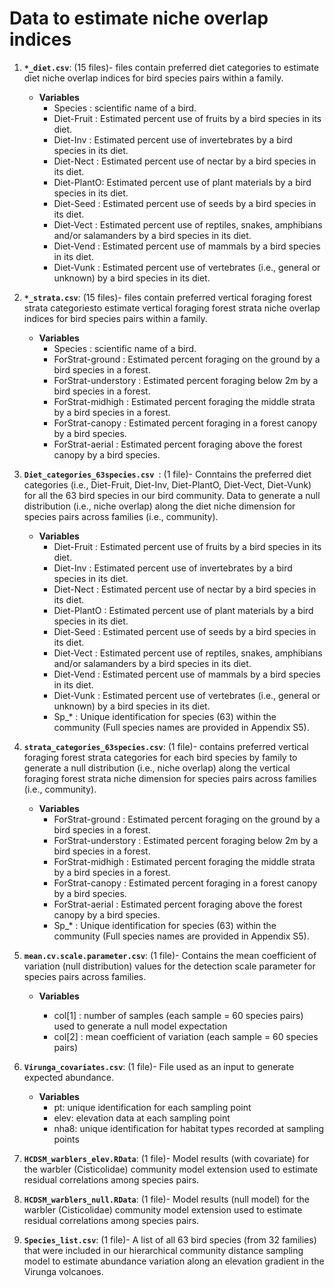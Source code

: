 # Data to estimate niche overlap indices

1. **` *_diet.csv `**: (15 files)- files contain preferred diet categories to estimate diet niche overlap indices for bird species pairs within a family.

    + **Variables** 
      * Species    : scientific name of a bird.
      * Diet-Fruit : Estimated percent use of fruits by a bird species in its diet.
      * Diet-Inv   : Estimated percent use of invertebrates by a bird species in its diet.
      * Diet-Nect  : Estimated percent use of nectar by a bird species  in its diet.
      * Diet-PlantO: Estimated percent use of plant materials by a bird species in its diet.
      * Diet-Seed  : Estimated percent use of seeds by a bird species  in its diet.
      * Diet-Vect  : Estimated percent use of reptiles, snakes, amphibians and/or salamanders by a bird species in its diet.
      * Diet-Vend  : Estimated percent use of mammals by a bird species in its diet.
      * Diet-Vunk  : Estimated percent use of vertebrates (i.e., general or unknown) by a bird species in its diet.
    
2. **`*_strata.csv`**: (15 files)- files contain preferred vertical foraging forest strata categoriesto estimate vertical foraging forest strata niche overlap indices for bird species pairs within a family.
    
    + **Variables** 
      * Species             : scientific name of a bird.
      * ForStrat-ground     : Estimated percent foraging on the ground by a bird species in a forest.
      * ForStrat-understory : Estimated percent foraging below 2m by a bird species in a forest.
      * ForStrat-midhigh    : Estimated percent foraging the middle strata by a bird species  in a forest.
      * ForStrat-canopy     : Estimated percent foraging in a forest canopy by a bird species.
      * ForStrat-aerial     : Estimated percent foraging above the forest canopy by a bird species.
     
3. **`Diet_categories_63species.csv `**: (1 file)- Conntains the preferred diet categories (i.e., Diet-Fruit, Diet-Inv, Diet-PlantO, Diet-Vect, Diet-Vunk) for all the 63 bird species in our bird community. Data to generate a null distribution (i.e., niche overlap) along the diet niche dimension for species pairs across families (i.e., community).

    + **Variables**
      * Diet-Fruit   : Estimated percent use of fruits by a bird species in its diet.
      * Diet-Inv     : Estimated percent use of invertebrates by a bird species in its diet.
      * Diet-Nect    : Estimated percent use of nectar by a bird species  in its diet.
      * Diet-PlantO  : Estimated percent use of plant materials by a bird species in its diet.
      * Diet-Seed    : Estimated percent use of seeds by a bird species  in its diet.
      * Diet-Vect    : Estimated percent use of reptiles, snakes, amphibians and/or salamanders by a bird species in its diet.
      * Diet-Vend    : Estimated percent use of mammals by a bird species in its diet.
      * Diet-Vunk    : Estimated percent use of vertebrates (i.e., general or unknown) by a bird species in its diet.
      * Sp_*         : Unique identification for species (63) within the community (Full species names are provided in Appendix S5).
    
  4. **`strata_categories_63species.csv`**: (1 file)- contains preferred vertical foraging forest strata categories for each bird species by family to generate a null distribution (i.e., niche overlap) along the vertical foraging forest strata niche dimension for species pairs across families (i.e., community).
   
     + **Variables**
       * ForStrat-ground     : Estimated percent foraging on the ground by a bird species in a forest.
       * ForStrat-understory : Estimated percent foraging below 2m by a bird species in a forest.
       * ForStrat-midhigh    : Estimated percent foraging the middle strata by a bird species in a forest.
       * ForStrat-canopy     : Estimated percent foraging in a forest canopy by a bird species.
       * ForStrat-aerial     : Estimated percent foraging above the forest canopy by a bird species.
       * Sp_*                : Unique identification for species (63) within the community (Full species names are provided in Appendix S5).
      
  5. **`mean.cv.scale.parameter.csv`**: (1 file)- Contains the mean coefficient of variation (null distribution) values for the detection scale parameter for species pairs across families.
  
      + **Variables**
        
        * col[1] : number of samples (each sample = 60 species pairs) used to generate a null model expectation
        * col[2] : mean coefficient of variation (each sample = 60 species pairs)
       
  6. **`Virunga_covariates.csv`**: (1 file)-  File used as an input to generate expected abundance.

     + **Variables**
       * pt: unique identification for each sampling point
       * elev: elevation data at each sampling point
       * nha8: unique identification for habitat types recorded at sampling points
      
  7. **`HCDSM_warblers_elev.RData`**: (1 file)- Model results (with covariate)  for the warbler (Cisticolidae) community model extension used to estimate residual correlations among species pairs.
  8. **`HCDSM_warblers_null.RData`**: (1 file)- Model results (null model) for the warbler (Cisticolidae) community model extension used to estimate residual correlations among species pairs.
  9. **`Species_list.csv`**: (1 file)- A list of all 63 bird species (from 32 families) that were included in our hierarchical community distance sampling model to estimate abundance variation along an elevation gradient in the Virunga volcanoes.
      

      

